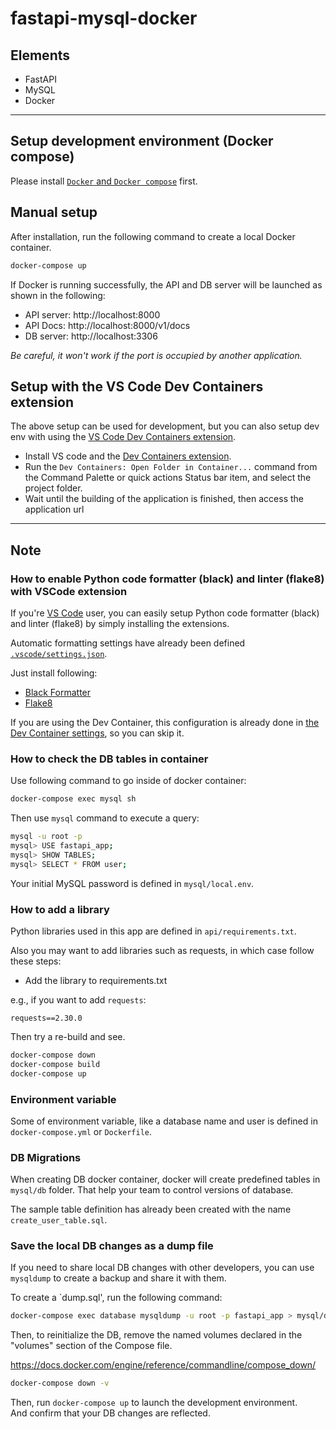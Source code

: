 # fastapi-mysql-docker

## Elements

- FastAPI
- MySQL
- Docker

---

## Setup development environment (Docker compose)

Please install [`Docker` and `Docker compose`](https://www.docker.com/) first.

## Manual setup

After installation, run the following command to create a local Docker container.

```sh
docker-compose up
```

If Docker is running successfully, the API and DB server will be launched as shown in the following:

- API server: http://localhost:8000
- API Docs: http://localhost:8000/v1/docs
- DB server: http://localhost:3306

_Be careful, it won't work if the port is occupied by another application._

## Setup with the VS Code Dev Containers extension

The above setup can be used for development, but you can also setup dev env with using the [VS Code Dev Containers extension](https://marketplace.visualstudio.com/items?itemName=ms-vscode-remote.remote-containers).

- Install VS code and the [Dev Containers extension](https://marketplace.visualstudio.com/items?itemName=ms-vscode-remote.remote-containers).
- Run the `Dev Containers: Open Folder in Container...` command from the Command Palette or quick actions Status bar item, and select the project folder.
- Wait until the building of the application is finished, then access the application url

---

## Note

### How to enable Python code formatter (black) and linter (flake8) with VSCode extension

If you're [VS Code](https://code.visualstudio.com/) user, you can easily setup Python code formatter (black) and linter (flake8) by simply installing the extensions.

Automatic formatting settings have already been defined [`.vscode/settings.json`](./.vscode/settings.json).

Just install following:

- [Black Formatter](https://marketplace.visualstudio.com/items?itemName=ms-python.black-formatter)
- [Flake8](https://marketplace.visualstudio.com/items?itemName=ms-python.flake8)

If you are using the Dev Container, this configuration is already done in [the Dev Container settings](./.devcontainer/devcontainer.json), so you can skip it.

### How to check the DB tables in container

Use following command to go inside of docker container:

```sh
docker-compose exec mysql sh
```

Then use `mysql` command to execute a query:

```sh
mysql -u root -p
mysql> USE fastapi_app;
mysql> SHOW TABLES;
mysql> SELECT * FROM user;
```

Your initial MySQL password is defined in `mysql/local.env`.

### How to add a library

Python libraries used in this app are defined in `api/requirements.txt`.

Also you may want to add libraries such as requests, in which case follow these steps:

- Add the library to requirements.txt

e.g., if you want to add `requests`:

```
requests==2.30.0
```

Then try a re-build and see.

```sh
docker-compose down
docker-compose build
docker-compose up
```

### Environment variable

Some of environment variable, like a database name and user is defined in `docker-compose.yml` or `Dockerfile`.

### DB Migrations

When creating DB docker container, docker will create predefined tables in `mysql/db` folder.
That help your team to control versions of database.

The sample table definition has already been created with the name `create_user_table.sql`.

### Save the local DB changes as a dump file

If you need to share local DB changes with other developers, you can use `mysqldump` to create a backup and share it with them.

To create a `dump.sql', run the following command:

```sh
docker-compose exec database mysqldump -u root -p fastapi_app > mysql/db/dump.sql
```

Then, to reinitialize the DB, remove the named volumes declared in the "volumes" section of the Compose file.

https://docs.docker.com/engine/reference/commandline/compose_down/

```sh
docker-compose down -v
```

Then, run `docker-compose up` to launch the development environment.  
And confirm that your DB changes are reflected.
